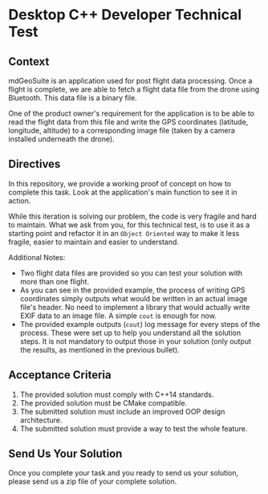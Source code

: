# Desktop C++ Developer Technical Test

## Context

mdGeoSuite is an application used for post flight data processing. Once a flight is complete, we are able to fetch a 
flight data file from the drone using Bluetooth. This data file is a binary file.

One of the product owner's requirement for the application is to be able to read the flight data from this file and 
write the GPS coordinates (latitude, longitude, altitude) to a corresponding image file (taken by a camera installed 
underneath the drone).

## Directives

In this repository, we provide a working proof of concept on how to complete this task. Look at the application's main
function to see it in action.

While this iteration is solving our problem, the code is very fragile and hard to maintain. What we ask from you, for
this technical test, is to use it as a starting point and refactor it in an `Object Oriented` way to make it less 
fragile, easier to maintain and easier to understand.

Additional Notes:

- Two flight data files are provided so you can test your solution with more than one flight.
- As you can see in the provided example, the process of writing GPS coordinates simply outputs what would be written in
an actual image file's header. No need to implement a library that would actually write EXIF data to an image file. A 
simple `cout` is enough for now.
- The provided example outputs (`cout`) log message for every steps of the process. These were set up to help you 
understand all the solution steps. It is not mandatory to output those in your solution (only output the results, as 
mentioned in the previous bullet).

## Acceptance Criteria

1. The provided solution must comply with C++14 standards.
2. The provided solution must be CMake compatible.
3. The submitted solution must include an improved OOP design architecture.
4. The submitted solution must provide a way to test the whole feature. 

## Send Us Your Solution

Once you complete your task and you ready to send us your solution, please send us a zip file of your complete solution.
